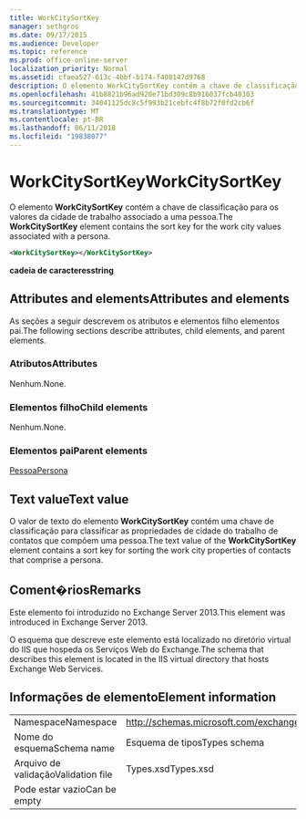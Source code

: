 ```yaml
---
title: WorkCitySortKey
manager: sethgros
ms.date: 09/17/2015
ms.audience: Developer
ms.topic: reference
ms.prod: office-online-server
localization_priority: Normal
ms.assetid: cfaea527-613c-4bbf-b174-f408147d9768
description: O elemento WorkCitySortKey contém a chave de classificação para os valores da cidade de trabalho associado a uma pessoa.
ms.openlocfilehash: 41b8821b96ad920e71bd309c8b916037fcb40303
ms.sourcegitcommit: 34041125dc8c5f993b21cebfc4f8b72f0fd2cb6f
ms.translationtype: MT
ms.contentlocale: pt-BR
ms.lasthandoff: 06/11/2018
ms.locfileid: "19838077"
---
```

# <a name="workcitysortkey"></a><span data-ttu-id="cb48e-103">WorkCitySortKey</span><span class="sxs-lookup"><span data-stu-id="cb48e-103">WorkCitySortKey</span></span>

<span data-ttu-id="cb48e-104">O elemento **WorkCitySortKey** contém a chave de classificação para os valores da cidade de trabalho associado a uma pessoa.</span><span class="sxs-lookup"><span data-stu-id="cb48e-104">The **WorkCitySortKey** element contains the sort key for the work city values associated with a persona.</span></span> 
  
```XML
<WorkCitySortKey></WorkCitySortKey>
```

 <span data-ttu-id="cb48e-105">**cadeia de caracteres**</span><span class="sxs-lookup"><span data-stu-id="cb48e-105">**string**</span></span>
## <a name="attributes-and-elements"></a><span data-ttu-id="cb48e-106">Attributes and elements</span><span class="sxs-lookup"><span data-stu-id="cb48e-106">Attributes and elements</span></span>

<span data-ttu-id="cb48e-107">As seções a seguir descrevem os atributos e elementos filho elementos pai.</span><span class="sxs-lookup"><span data-stu-id="cb48e-107">The following sections describe attributes, child elements, and parent elements.</span></span>
  
### <a name="attributes"></a><span data-ttu-id="cb48e-108">Atributos</span><span class="sxs-lookup"><span data-stu-id="cb48e-108">Attributes</span></span>

<span data-ttu-id="cb48e-109">Nenhum.</span><span class="sxs-lookup"><span data-stu-id="cb48e-109">None.</span></span>
  
### <a name="child-elements"></a><span data-ttu-id="cb48e-110">Elementos filho</span><span class="sxs-lookup"><span data-stu-id="cb48e-110">Child elements</span></span>

<span data-ttu-id="cb48e-111">Nenhum.</span><span class="sxs-lookup"><span data-stu-id="cb48e-111">None.</span></span>
  
### <a name="parent-elements"></a><span data-ttu-id="cb48e-112">Elementos pai</span><span class="sxs-lookup"><span data-stu-id="cb48e-112">Parent elements</span></span>

[<span data-ttu-id="cb48e-113">Pessoa</span><span class="sxs-lookup"><span data-stu-id="cb48e-113">Persona</span></span>](persona.md)
  
## <a name="text-value"></a><span data-ttu-id="cb48e-114">Text value</span><span class="sxs-lookup"><span data-stu-id="cb48e-114">Text value</span></span>

<span data-ttu-id="cb48e-115">O valor de texto do elemento **WorkCitySortKey** contém uma chave de classificação para classificar as propriedades de cidade do trabalho de contatos que compõem uma pessoa.</span><span class="sxs-lookup"><span data-stu-id="cb48e-115">The text value of the **WorkCitySortKey** element contains a sort key for sorting the work city properties of contacts that comprise a persona.</span></span> 
  
## <a name="remarks"></a><span data-ttu-id="cb48e-116">Coment�rios</span><span class="sxs-lookup"><span data-stu-id="cb48e-116">Remarks</span></span>

<span data-ttu-id="cb48e-117">Este elemento foi introduzido no Exchange Server 2013.</span><span class="sxs-lookup"><span data-stu-id="cb48e-117">This element was introduced in Exchange Server 2013.</span></span>
  
<span data-ttu-id="cb48e-118">O esquema que descreve este elemento está localizado no diretório virtual do IIS que hospeda os Serviços Web do Exchange.</span><span class="sxs-lookup"><span data-stu-id="cb48e-118">The schema that describes this element is located in the IIS virtual directory that hosts Exchange Web Services.</span></span>
  
## <a name="element-information"></a><span data-ttu-id="cb48e-119">Informações de elemento</span><span class="sxs-lookup"><span data-stu-id="cb48e-119">Element information</span></span>

|||
|:-----|:-----|
|<span data-ttu-id="cb48e-120">Namespace</span><span class="sxs-lookup"><span data-stu-id="cb48e-120">Namespace</span></span>  <br/> |http://schemas.microsoft.com/exchange/services/2006/types  <br/> |
|<span data-ttu-id="cb48e-121">Nome do esquema</span><span class="sxs-lookup"><span data-stu-id="cb48e-121">Schema name</span></span>  <br/> |<span data-ttu-id="cb48e-122">Esquema de tipos</span><span class="sxs-lookup"><span data-stu-id="cb48e-122">Types schema</span></span>  <br/> |
|<span data-ttu-id="cb48e-123">Arquivo de validação</span><span class="sxs-lookup"><span data-stu-id="cb48e-123">Validation file</span></span>  <br/> |<span data-ttu-id="cb48e-124">Types.xsd</span><span class="sxs-lookup"><span data-stu-id="cb48e-124">Types.xsd</span></span>  <br/> |
|<span data-ttu-id="cb48e-125">Pode estar vazio</span><span class="sxs-lookup"><span data-stu-id="cb48e-125">Can be empty</span></span>  <br/> ||
   

